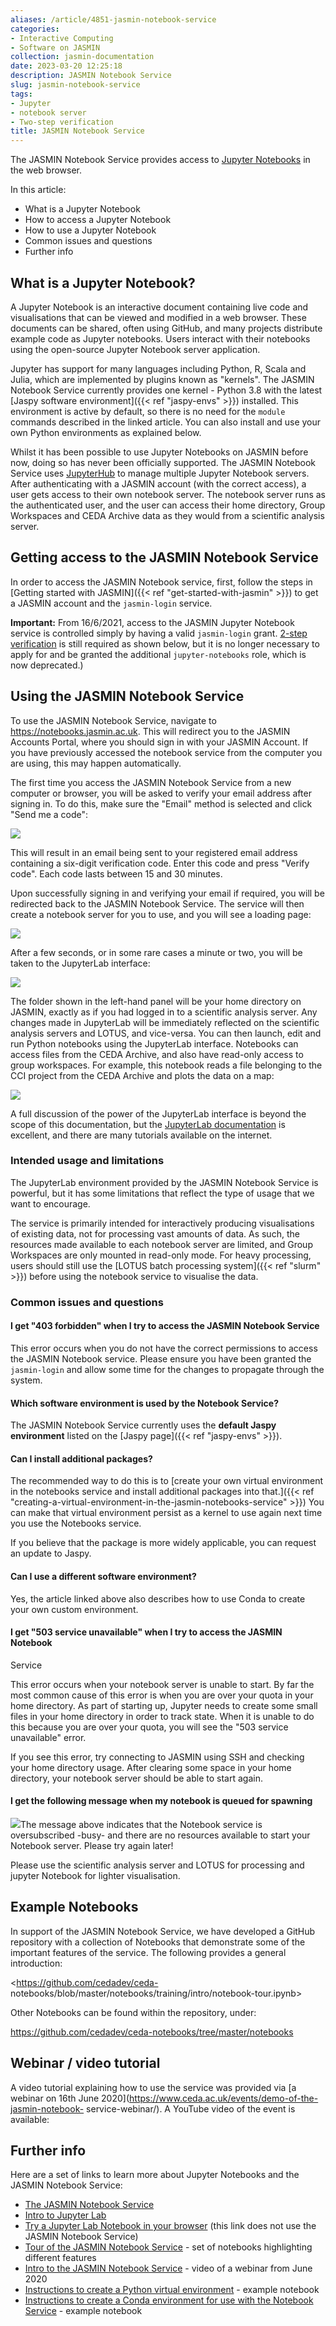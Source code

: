 ```yaml
---
aliases: /article/4851-jasmin-notebook-service
categories:
- Interactive Computing
- Software on JASMIN
collection: jasmin-documentation
date: 2023-03-20 12:25:18
description: JASMIN Notebook Service
slug: jasmin-notebook-service
tags:
- Jupyter
- notebook server
- Two-step verification
title: JASMIN Notebook Service
---
```


The JASMIN Notebook Service provides access to [Jupyter
Notebooks](https://jupyter.org/) in the web browser.

In this article:

  * What is a Jupyter Notebook
  * How to access a Jupyter Notebook 
  * How to use a Jupyter Notebook
  * Common issues and questions
  * Further info

## What is a Jupyter Notebook?

A Jupyter Notebook is an interactive document containing live code and
visualisations that can be viewed and modified in a web browser. These
documents can be shared, often using GitHub, and many projects distribute
example code as Jupyter notebooks. Users interact with their notebooks using
the open-source Jupyter Notebook server application.

Jupyter has support for many languages including Python, R, Scala and Julia,
which are implemented by plugins known as "kernels". The JASMIN Notebook
Service currently provides one kernel - Python 3.8 with the latest [Jaspy
software environment]({{< ref "jaspy-envs" >}}) installed. This environment is
active by default, so there is no need for the `module` commands described in
the linked article. You can also install and use your own Python environments
as explained below.

Whilst it has been possible to use Jupyter Notebooks on JASMIN before now,
doing so has never been officially supported. The JASMIN Notebook Service uses
[JupyterHub](https://jupyter.org/hub) to manage multiple Jupyter Notebook
servers. After authenticating with a JASMIN account (with the correct access),
a user gets access to their own notebook server. The notebook server runs as
the authenticated user, and the user can access their home directory, Group
Workspaces and CEDA Archive data as they would from a scientific analysis
server.

## Getting access to the JASMIN Notebook Service

In order to access the JASMIN Notebook service, first, follow the steps in
[Getting started with JASMIN]({{< ref "get-started-with-jasmin" >}}) to get a
JASMIN account and the `jasmin-login` service.

**Important:** From 16/6/2021, access to the JASMIN Jupyter Notebook service
is controlled simply by having a valid `jasmin-login` grant. [2-step
verification](http://notebooks.jasmin.ac.uk/) is still required as shown
below, but it is no longer necessary to apply for and be granted the
additional `jupyter-notebooks` role, which is now deprecated.)

## Using the JASMIN Notebook Service

To use the JASMIN Notebook Service, navigate to
<https://notebooks.jasmin.ac.uk>. This will redirect you to the JASMIN
Accounts Portal, where you should sign in with your JASMIN Account. If you
have previously accessed the notebook service from the computer you are using,
this may happen automatically.

The first time you access the JASMIN Notebook Service from a new computer or
browser, you will be asked to verify your email address after signing in. To
do this, make sure the "Email" method is selected and click "Send me a code":

![](file-9fa76fPQdE.png)

This will result in an email being sent to your registered email address
containing a six-digit verification code. Enter this code and press "Verify
code". Each code lasts between 15 and 30 minutes.

Upon successfully signing in and verifying your email if required, you will be
redirected back to the JASMIN Notebook Service. The service will then create a
notebook server for you to use, and you will see a loading page:

![](file-nkDFYlwSg1.png)

After a few seconds, or in some rare cases a minute or two, you will be taken
to the JupyterLab interface:

![](file-fhTnvJz3xx.png)

The folder shown in the left-hand panel will be your home directory on JASMIN,
exactly as if you had logged in to a scientific analysis server. Any changes
made in JupyterLab will be immediately reflected on the scientific analysis
servers and LOTUS, and vice-versa. You can then launch, edit and run Python
notebooks using the JupyterLab interface. Notebooks can access files from the
CEDA Archive, and also have read-only access to group workspaces. For example,
this notebook reads a file belonging to the CCI project from the CEDA Archive
and plots the data on a map:

![](file-LvHEu70CM6.png)

A full discussion of the power of the JupyterLab interface is beyond the scope
of this documentation, but the [JupyterLab
documentation](https://jupyterlab.readthedocs.io/en/stable/) is excellent, and
there are many tutorials available on the internet.

### Intended usage and limitations

The JupyterLab environment provided by the JASMIN Notebook Service is
powerful, but it has some limitations that reflect the type of usage that we
want to encourage.

The service is primarily intended for interactively producing visualisations
of existing data, not for processing vast amounts of data. As such, the
resources made available to each notebook server are limited, and Group
Workspaces are only mounted in read-only mode. For heavy processing, users
should still use the [LOTUS batch processing system]({{< ref "slurm" >}})
before using the notebook service to visualise the data.

### Common issues and questions

#### I get "403 forbidden" when I try to access the JASMIN Notebook Service

This error occurs when you do not have the correct permissions to access the
JASMIN Notebook service. Please ensure you have been granted the `jasmin-login` and allow some time for the changes to propagate through the system.

#### Which software environment is used by the Notebook Service?

The JASMIN Notebook Service currently uses the **default Jaspy environment**
listed on the [Jaspy page]({{< ref "jaspy-envs" >}}).

#### Can I install additional packages?

The recommended way to do this is to [create your own virtual environment in
the notebooks service and install additional packages into that.]({{< ref
"creating-a-virtual-environment-in-the-jasmin-notebooks-service" >}}) You can
make that virtual environment persist as a kernel to use again next time you
use the Notebooks service.

If you believe that the package is more widely applicable, you can request an
update to Jaspy.

#### Can I use a different software environment?

Yes, the article linked above also describes how to use Conda to create your
own custom environment.

####

#### I get "503 service unavailable" when I try to access the JASMIN Notebook
Service

This error occurs when your notebook server is unable to start. By far the
most common cause of this error is when you are over your quota in your home
directory. As part of starting up, Jupyter needs to create some small files in
your home directory in order to track state. When it is unable to do this
because you are over your quota, you will see the "503 service unavailable"
error.

If you see this error, try connecting to JASMIN using SSH and checking your
home directory usage. After clearing some space in your home directory, your
notebook server should be able to start again.

#### I get the following message when my notebook is queued for spawning

![](file-NHYStoV3nD.png)The message above indicates that the Notebook service
is oversubscribed -busy- and there are no resources available to start your
Notebook server. Please try again later!

Please use the scientific analysis server and LOTUS for processing and jupyter
Notebook for lighter visualisation.

## Example Notebooks

In support of the JASMIN Notebook Service, we have developed a GitHub
repository with a collection of Notebooks that demonstrate some of the
important features of the service. The following provides a general
introduction:

<https://github.com/cedadev/ceda-
notebooks/blob/master/notebooks/training/intro/notebook-tour.ipynb>

Other Notebooks can be found within the repository, under:

<https://github.com/cedadev/ceda-notebooks/tree/master/notebooks>

## Webinar / video tutorial

A video tutorial explaining how to use the service was provided via [a webinar
on 16th June 2020](https://www.ceda.ac.uk/events/demo-of-the-jasmin-notebook-
service-webinar/). A YouTube video of the event is available:

## Further info

Here are a set of links to learn more about Jupyter Notebooks and the JASMIN
Notebook Service:

  * [The JASMIN Notebook Service](https://notebooks.jasmin.ac.uk/)
  * [Intro to Jupyter Lab](https://jupyter.org/)
  * [Try a Jupyter Lab Notebook in your browser](https://jupyter.org/try) (this link does not use the JASMIN Notebook Service)
  * [Tour of the JASMIN Notebook Service](https://github.com/cedadev/ceda-notebooks/tree/master/notebooks/training/intro) \- set of notebooks highlighting different features
  * [Intro to the JASMIN Notebook Service](https://www.ceda.ac.uk/events/demo-of-the-jasmin-notebook-service-webinar/) \- video of a webinar from June 2020
  * [Instructions to create a Python virtual environment](https://github.com/cedadev/ceda-notebooks/blob/master/notebooks/training/rerunnable-virtualenv-maker.ipynb) \- example notebook
  * [Instructions to create a Conda environment for use with the Notebook Service](https://github.com/cedadev/ceda-notebooks/blob/master/notebooks/docs/add_conda_envs.ipynb) \- example notebook



